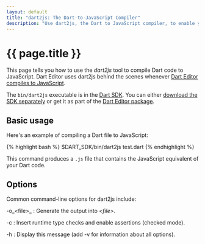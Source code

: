 ```yaml
---
layout: default
title: "dart2js: The Dart-to-JavaScript Compiler"
description: "Use dart2js, the Dart to JavaScript compiler, to enable your Dart web apps to work on all modern browsers."
---
```


# {{ page.title }}

This page tells you how to use the _dart2js_ tool
to compile Dart code to JavaScript.
Dart Editor uses dart2js behind the scenes whenever
[Dart Editor compiles to JavaScript](/docs/editor/#dart2js).

The `bin/dart2js` executable is in the [Dart SDK](/docs/sdk/).
You can either [download the SDK separately](/docs/sdk/#download)
or get it as part of the [Dart Editor package](/docs/editor/#download).

## Basic usage

Here's an example of compiling a Dart file to JavaScript:

{% highlight bash %}
$DART_SDK/bin/dart2js test.dart
{% endhighlight %}

This command produces a `.js` file
that contains the JavaScript equivalent of your Dart code.

## Options

Common command-line options for dart2js include:

-o_&lt;file&gt;_
: Generate the output into _&lt;file&gt;_.

-c
: Insert runtime type checks and enable assertions (checked mode).

-h
: Display this message (add -v for information about all options).

